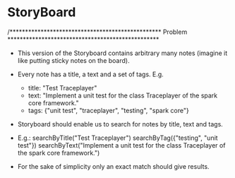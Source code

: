 # StoryBoard

/************************************************* Problem *************************************************
 * This version of the Storyboard contains arbitrary many notes (imagine it like putting sticky notes on the board).

 * Every note has a title, a text and a set of tags. E.g.
  	- title: "Test Traceplayer"
  	- text: "Implement a unit test for the class Traceplayer of the spark core framework."
  	- tags: {"unit test", "traceplayer", "testing", "spark core"}

 * Storyboard should enable us to search for notes by title, text and tags.
 * E.g.:
    	searchByTitle("Test Traceplayer")
    	searchByTag({"testing", "unit test"})
    	searchByText("Implement a unit test for the class Traceplayer of the spark core framework.")

 

* For the sake of simplicity only an exact match should give results.
